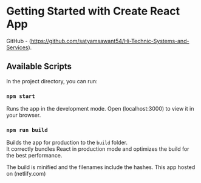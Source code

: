 # Getting Started with Create React App

GitHub - (https://github.com/satyamsawant54/Hi-Technic-Systems-and-Services).

## Available Scripts

In the project directory, you can run:

### `npm start`

Runs the app in the development mode.
Open (localhost:3000) to view it in your browser.


### `npm run build`

Builds the app for production to the `build` folder.\
It correctly bundles React in production mode and optimizes the build for the best performance.

The build is minified and the filenames include the hashes.
This app hosted on (netlify.com)

